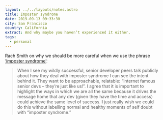 ```yaml
---
layout: ../../layouts/notes.astro
title: Imposter syndrome
date: 2019-09-13 09:33:30
city: San Francisco
country: California
extract: And why maybe you haven’t experienced it either.
tags:
  - personal
---
```


Rach Smith on why we should be more careful when we use the phrase [‘imposter syndrome’](https://rachsmith.com/2017/i-dont-have-imposter-syndrome/):

> When I see my wildly successful, senior developer peers talk publicly about how they deal with imposter syndrome I can see the intent behind it. They want to be approachable, relatable: “internet famous senior devs – they’re just like us!”. I agree that it is important to highlight the ways in which we are all the same because it drives the message home that any dev (given they have the time and access) could achieve the same level of success. I just really wish we could do this without labelling normal and healthy moments of self doubt with “imposter syndrome.”
